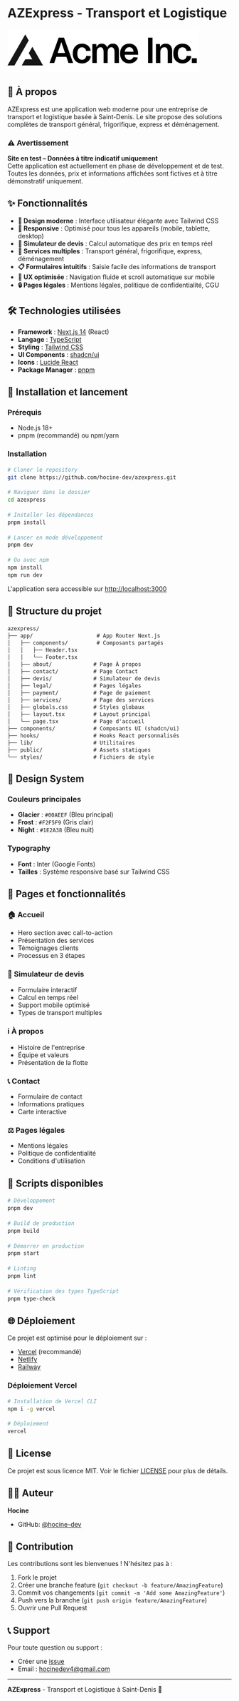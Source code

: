 # AZExpress - Transport et Logistique

![AZExpress Logo](public/placeholder-logo.svg)

## 🚚 À propos

AZExpress est une application web moderne pour une entreprise de transport et logistique basée à Saint-Denis. Le site propose des solutions complètes de transport général, frigorifique, express et déménagement.

### ⚠️ Avertissement
**Site en test – Données à titre indicatif uniquement**  
Cette application est actuellement en phase de développement et de test. Toutes les données, prix et informations affichées sont fictives et à titre démonstratif uniquement.

## ✨ Fonctionnalités

- **🎨 Design moderne** : Interface utilisateur élégante avec Tailwind CSS
- **📱 Responsive** : Optimisé pour tous les appareils (mobile, tablette, desktop)
- **🧮 Simulateur de devis** : Calcul automatique des prix en temps réel
- **🚛 Services multiples** : Transport général, frigorifique, express, déménagement
- **📋 Formulaires intuitifs** : Saisie facile des informations de transport
- **🎯 UX optimisée** : Navigation fluide et scroll automatique sur mobile
- **🔒 Pages légales** : Mentions légales, politique de confidentialité, CGU

## 🛠️ Technologies utilisées

- **Framework** : [Next.js 14](https://nextjs.org/) (React)
- **Langage** : [TypeScript](https://www.typescriptlang.org/)
- **Styling** : [Tailwind CSS](https://tailwindcss.com/)
- **UI Components** : [shadcn/ui](https://ui.shadcn.com/)
- **Icons** : [Lucide React](https://lucide.dev/)
- **Package Manager** : [pnpm](https://pnpm.io/)

## 🚀 Installation et lancement

### Prérequis
- Node.js 18+ 
- pnpm (recommandé) ou npm/yarn

### Installation

```bash
# Cloner le repository
git clone https://github.com/hocine-dev/azexpress.git

# Naviguer dans le dossier
cd azexpress

# Installer les dépendances
pnpm install

# Lancer en mode développement
pnpm dev

# Ou avec npm
npm install
npm run dev
```

L'application sera accessible sur [http://localhost:3000](http://localhost:3000)

## 📂 Structure du projet

```
azexpress/
├── app/                    # App Router Next.js
│   ├── components/         # Composants partagés
│   │   ├── Header.tsx
│   │   └── Footer.tsx
│   ├── about/             # Page À propos
│   ├── contact/           # Page Contact
│   ├── devis/             # Simulateur de devis
│   ├── legal/             # Pages légales
│   ├── payment/           # Page de paiement
│   ├── services/          # Page des services
│   ├── globals.css        # Styles globaux
│   ├── layout.tsx         # Layout principal
│   └── page.tsx           # Page d'accueil
├── components/            # Composants UI (shadcn/ui)
├── hooks/                 # Hooks React personnalisés
├── lib/                   # Utilitaires
├── public/                # Assets statiques
└── styles/                # Fichiers de style
```

## 🎨 Design System

### Couleurs principales
- **Glacier** : `#00AEEF` (Bleu principal)
- **Frost** : `#F2F5F9` (Gris clair)
- **Night** : `#1E2A38` (Bleu nuit)

### Typography
- **Font** : Inter (Google Fonts)
- **Tailles** : Système responsive basé sur Tailwind CSS

## 📱 Pages et fonctionnalités

### 🏠 Accueil
- Hero section avec call-to-action
- Présentation des services
- Témoignages clients
- Processus en 3 étapes

### 🧮 Simulateur de devis
- Formulaire interactif
- Calcul en temps réel
- Support mobile optimisé
- Types de transport multiples

### ℹ️ À propos
- Histoire de l'entreprise
- Équipe et valeurs
- Présentation de la flotte

### 📞 Contact
- Formulaire de contact
- Informations pratiques
- Carte interactive

### ⚖️ Pages légales
- Mentions légales
- Politique de confidentialité
- Conditions d'utilisation

## 🔧 Scripts disponibles

```bash
# Développement
pnpm dev

# Build de production
pnpm build

# Démarrer en production
pnpm start

# Linting
pnpm lint

# Vérification des types TypeScript
pnpm type-check
```

## 🌐 Déploiement

Ce projet est optimisé pour le déploiement sur :
- [Vercel](https://vercel.com/) (recommandé)
- [Netlify](https://netlify.com/)
- [Railway](https://railway.app/)

### Déploiement Vercel

```bash
# Installation de Vercel CLI
npm i -g vercel

# Déploiement
vercel
```

## 📄 License

Ce projet est sous licence MIT. Voir le fichier [LICENSE](LICENSE) pour plus de détails.

## 👨‍💻 Auteur

**Hocine**
- GitHub: [@hocine-dev](https://github.com/hocine-dev)

## 🤝 Contribution

Les contributions sont les bienvenues ! N'hésitez pas à :
1. Fork le projet
2. Créer une branche feature (`git checkout -b feature/AmazingFeature`)
3. Commit vos changements (`git commit -m 'Add some AmazingFeature'`)
4. Push vers la branche (`git push origin feature/AmazingFeature`)
5. Ouvrir une Pull Request

## 📞 Support

Pour toute question ou support :
- Créer une [issue](https://github.com/hocine-dev/azexpress/issues)
- Email : hocinedev4@gmail.com

---

**AZExpress** - Transport et Logistique à Saint-Denis 🚚
